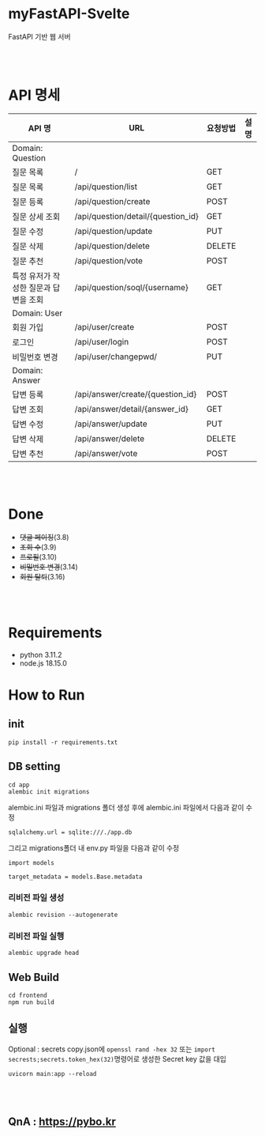 # myFastAPI-Svelte

FastAPI 기반 웹 서버

<br/>
<br/>

# API 명세
| API 명| URL| 요청방법| 설명 |
|---|---|---|---|
|Domain: Question|
|질문 목록|/|GET||
|질문 목록|/api/question/list|GET||Paginated 질문 목록 조회
|질문 등록|/api/question/create|POST||
|질문 상세 조회|/api/question/detail/{question_id}|GET||
|질문 수정|/api/question/update|PUT||
|질문 삭제|/api/question/delete|DELETE||
|질문 추천|/api/question/vote|POST||
|특정 유저가 작성한 질문과 답변을 조회|/api/question/soql/{username}|GET||
|Domain: User|
|회원 가입|/api/user/create|POST||
|로그인|/api/user/login|POST||
|비밀번호 변경|/api/user/changepwd/|PUT||
|Domain: Answer|
|답변 등록|/api/answer/create/{question_id}|POST||
|답변 조회|/api/answer/detail/{answer_id}|GET||
|답변 수정|/api/answer/update|PUT||
|답변 삭제|/api/answer/delete|DELETE||
|답변 추천|/api/answer/vote|POST||

<br/>
<br/>

# Done
* ~~댓글 페이징~~(3.8)
* ~~조회 수~~(3.9)
* ~~프로필~~(3.10)
* ~~비밀번호 변경~~(3.14)
* ~~회원 탈퇴~~(3.16)

<br/>
<br/>

# Requirements
- python 3.11.2
- node.js 18.15.0

# How to Run

## init 
```
pip install -r requirements.txt
```

## DB setting
```
cd app
alembic init migrations
```
alembic.ini 파일과 migrations 폴더 생성 후에 alembic.ini 파일에서 다음과 같이 수정
```
sqlalchemy.url = sqlite:///./app.db
```
그리고 migrations폴더 내 env.py 파일을 다음과 같이 수정
```
import models

target_metadata = models.Base.metadata
```
### 리비전 파일 생성
```alembic revision --autogenerate```
### 리비전 파일 실행
```alembic upgrade head```

## Web Build
```
cd frontend
npm run build
```

## 실행

Optional : secrets copy.json에 ```openssl rand -hex 32``` 또는 ```import secrests;secrets.token_hex(32)```명령어로 생성한 Secret key 값을 대입

```
uvicorn main:app --reload
```

<br/>
<br/>

## QnA : https://pybo.kr

<!-- 검색 엔진 추가하기  -->
<!-- https://www.google.co.kr/search?q=%s -->
<!-- https://search.naver.com/search.naver?query=%s -->
